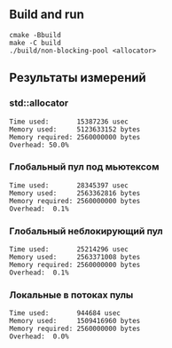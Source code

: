 ## Build and run

```
cmake -Bbuild
make -C build
./build/non-blocking-pool <allocator>
```

## Результаты измерений

### std::allocator
```
Time used:       15387236 usec
Memory used:     5123633152 bytes
Memory required: 2560000000 bytes 
Overhead: 50.0%
```

### Глобальный пул под мьютексом
```
Time used:       28345397 usec
Memory used:     2563362816 bytes
Memory required: 2560000000 bytes 
Overhead:  0.1%
```

### Глобальный неблокирующий пул
```
Time used:       25214296 usec
Memory used:     2563371008 bytes
Memory required: 2560000000 bytes 
Overhead:  0.1%
```

### Локальные в потоках пулы
```
Time used:       944684 usec
Memory used:     1509416960 bytes
Memory required: 2560000000 bytes 
Overhead:  0.0%
```
